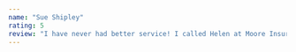 ```yaml
---
name: "Sue Shipley"
rating: 5
review: "I have never had better service! I called Helen at Moore Insurance and saved $2500 per year on my homeowners insurance. Customer service is excellent."
---
```

